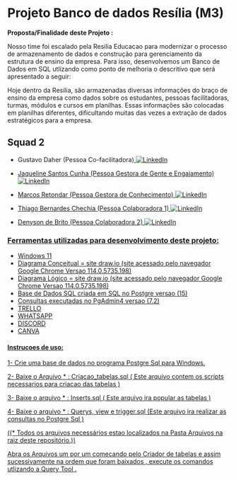 # Projeto Banco de dados Resília (M3)



**Proposta/Finalidade deste Projeto :**

Nosso time foi escalado pela Resilia Educacao para modernizar o processo de armazenamento de dados e construção para gerenciamento da estrutura de ensino da empresa.
Para isso, desenvolvemos um Banco de Dados em SQL utlizando como ponto de melhoria o descritivo que será apresentado a seguir:

Hoje dentro da Resilia, são armazenadas diversas informações do braço de ensino da empresa como dados sobre os estudantes, pessoas facilitadoras, turmas, módulos e cursos em planilhas. Essas informações são colocadas em planilhas diferentes, dificultando muitas das vezes a extração de dados estratégicos para a empresa.
   
 
## Squad 2 

- Gustavo Daher (Pessoa Co-facilitadora)<a href="https://www.linkedin.com/in/gustavo-daher-/">
        <img src="https://img.shields.io/badge/LinkedIn-blue?style=flat-square&logo=linkedin" alt="LinkedIn">

- Jaqueline Santos Cunha (Pessoa Gestora de Gente e Engajamento)<a href="https://www.linkedin.com/in/jaqueline-data-analitics">
        <img src="https://img.shields.io/badge/LinkedIn-blue?style=flat-square&logo=linkedin" alt="LinkedIn">
        
- Marcos Retondar (Pessoa Gestora de Conhecimento) <a href="https://www.linkedin.com/in/marcos-retondar/">
        <img src="https://img.shields.io/badge/LinkedIn-blue?style=flat-square&logo=linkedin" alt="LinkedIn">

- Thiago Bernardes Chechia (Pessoa Colaboradora 1) <a href="https://www.linkedin.com/in/thiagochechia/">
        <img src="https://img.shields.io/badge/LinkedIn-blue?style=flat-square&logo=linkedin" alt="LinkedIn">


- Denyson de Brito (Pessoa Colaboradora 2) <a href="https://www.linkedin.com/in/denyson-analista-de-dados/">
        <img src="https://img.shields.io/badge/LinkedIn-blue?style=flat-square&logo=linkedin" alt="LinkedIn">

### Ferramentas utilizadas para desenvolvimento deste projeto:

- Windows 11
- Diagrama Conceitual = site draw.io (site acessado pelo navegador Google Chrome Versao 114.0.5735.198)
- Diagrama Lógico  = site draw.io (site acessado pelo navegador Google Chrome Versao 114.0.5735.198)
- Base de Dados SQL criada em SQL no Postgre versao (15)
- Consultas executadas no PgAdmin4 versao (7.2)
- TRELLO
- WHATSAPP
- DISCORD 
- CANVA

#### Instrucoes de uso:

1- Crie uma base de dados no programa Postgre Sql para Windows.

2- Baixe o Arquivo * :      Criacao_tabelas.sql 
   ( Este arquivo contem os scripts necessarios para criacao das tabelas )

3- Baixe o arquivo * :      Inserts.sql 
   ( Este arquivo ira popular as tabelas )

4- Baixe o arquivo * :      Querys, view e trigger.sql 
   (Este arquivo ira realizar as consultas no Postgre Sql )

((* Todos os arquivos necessários estao localizados na Pasta Arquivos na raiz deste repositório.))

Abra os Arquivos um por um comecando pelo Criador de tabelas e assim sucessivamente na ordem que 
foram baixados , execute os comandos utlizando a Query Tool .


